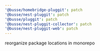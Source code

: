 ```yaml
---
'@busse/homebridge-pluggit': patch
'@busse/nest-pluggit': patch
'@busse/pluggit': patch
'@busse/nest-pluggit-collector': patch
'@busse/nest-pluggit-web': patch
---
```


reorganize package locations in monorepo
